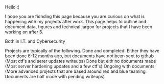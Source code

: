 Hello :)

I hope you are fidnding this page because you are curious on what is happening with my projects after work.
This page helps to outline and document data, figures and technical jargon for projects that I have been working on after 5.

Both in I.T. and Cybersecurity

Projects are typically of the following.
Done and completed. Either they have been done 6-12 months ago, but documents have not been sent to github (Most ctf's and serer updates writeups)
Done but eith no documents made (Most server hardening updates and a few ctf's)
Ongoing with documents (More advanced projects that are based around red and blue teaming. Documents are half made with pending writeups)



